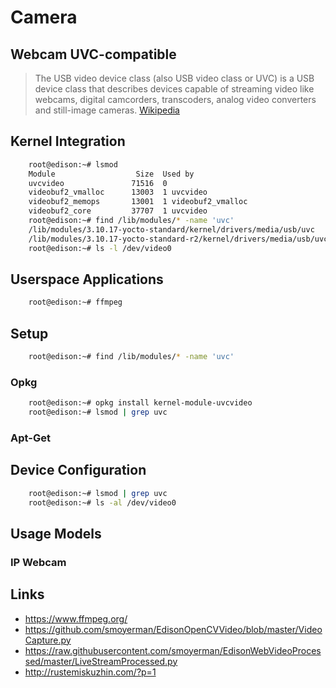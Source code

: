 Camera
==
## Webcam UVC-compatible

> The USB video device class (also USB video class or UVC) is a USB device class that describes devices capable of streaming video like webcams, digital camcorders, transcoders, analog video converters and still-image cameras. [Wikipedia](https://en.wikipedia.org/wiki/List_of_USB_video_class_devices)

## Kernel Integration

```sh
    root@edison:~# lsmod
    Module                  Size  Used by
    uvcvideo               71516  0 
    videobuf2_vmalloc      13003  1 uvcvideo
    videobuf2_memops       13001  1 videobuf2_vmalloc
    videobuf2_core         37707  1 uvcvideo
    root@edison:~# find /lib/modules/* -name 'uvc'
    /lib/modules/3.10.17-yocto-standard/kernel/drivers/media/usb/uvc
    /lib/modules/3.10.17-yocto-standard-r2/kernel/drivers/media/usb/uvc
    root@edison:~# ls -l /dev/video0
```

## Userspace Applications

```sh
    root@edison:~# ffmpeg
```

## Setup

```sh
    root@edison:~# find /lib/modules/* -name 'uvc'
```

### Opkg

```sh
    root@edison:~# opkg install kernel-module-uvcvideo
    root@edison:~# lsmod | grep uvc
```

### Apt-Get

## Device Configuration

```sh
    root@edison:~# lsmod | grep uvc
    root@edison:~# ls -al /dev/video0
```

## Usage Models

### IP Webcam

## Links

- https://www.ffmpeg.org/
- https://github.com/smoyerman/EdisonOpenCVVideo/blob/master/VideoCapture.py
- https://raw.githubusercontent.com/smoyerman/EdisonWebVideoProcessed/master/LiveStreamProcessed.py
- http://rustemiskuzhin.com/?p=1
